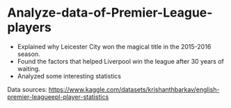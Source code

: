 # Analyze-data-of-Premier-League-players

- Explained why Leicester City won the magical title in the 2015-2016 season.
- Found the factors that helped Liverpool win the league after 30 years of waiting.
- Analyzed some interesting statistics

Data sources: https://www.kaggle.com/datasets/krishanthbarkav/english-premier-leagueepl-player-statistics
